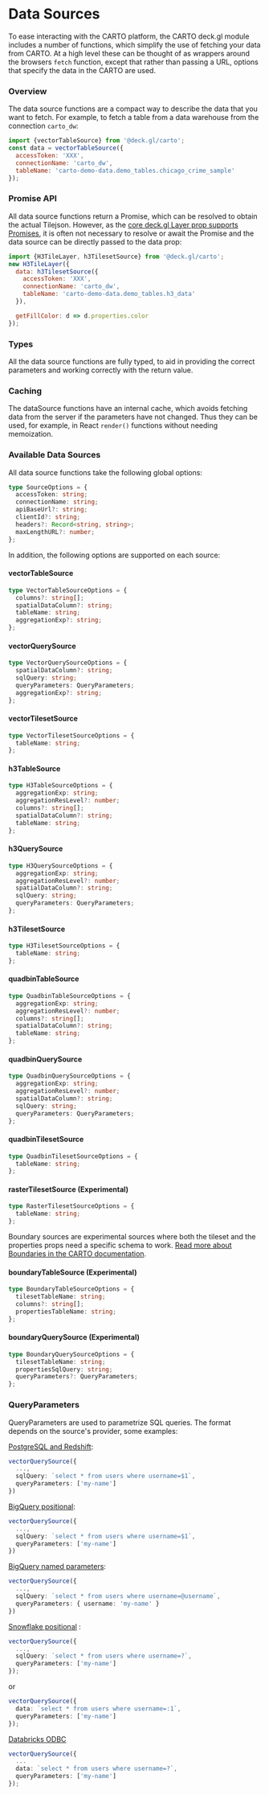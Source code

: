 # Data Sources

To ease interacting with the CARTO platform, the CARTO deck.gl module includes a number of functions, which simplify the use of fetching your data from CARTO. At a high level these can be thought of as wrappers around the browsers `fetch` function, except that rather than passing a URL, options that specify the data in the CARTO are used.

### Overview

The data source functions are a compact way to describe the data that you want to fetch. For example, to fetch a table from a data warehouse from the connection `carto_dw`:

```js
import {vectorTableSource} from '@deck.gl/carto';
const data = vectorTableSource({
  accessToken: 'XXX',
  connectionName: 'carto_dw',
  tableName: 'carto-demo-data.demo_tables.chicago_crime_sample'
});
```

### Promise API

All data source functions return a Promise, which can be resolved to obtain the actual Tilejson. However, as the [core deck.gl Layer prop supports Promises](../core/layer#data), it is often not necessary to resolve or await the Promise and the data source can be directly passed to the data prop:

```jsx
import {H3TileLayer, h3TilesetSource} from '@deck.gl/carto';
new H3TileLayer({
  data: h3TilesetSource({
    accessToken: 'XXX',
    connectionName: 'carto_dw',
    tableName: 'carto-demo-data.demo_tables.h3_data'
  }),

  getFillColor: d => d.properties.color
});
```

### Types

All the data source functions are fully typed, to aid in providing the correct parameters and working correctly with the return value.

### Caching

The dataSource functions have an internal cache, which avoids fetching data from the server if the parameters have not changed. Thus they can be used, for example, in React `render()` functions without needing memoization.

### Available Data Sources

All data source functions take the following global options:

```ts
type SourceOptions = {
  accessToken: string;
  connectionName: string;
  apiBaseUrl?: string;
  clientId?: string;
  headers?: Record<string, string>;
  maxLengthURL?: number;
};
```

In addition, the following options are supported on each source:

#### vectorTableSource

```ts
type VectorTableSourceOptions = {
  columns?: string[];
  spatialDataColumn?: string;
  tableName: string;
  aggregationExp?: string;
};
```

#### vectorQuerySource

```ts
type VectorQuerySourceOptions = {
  spatialDataColumn?: string;
  sqlQuery: string;
  queryParameters: QueryParameters;
  aggregationExp?: string;
};
```

#### vectorTilesetSource

```ts
type VectorTilesetSourceOptions = {
  tableName: string;
};
```

#### h3TableSource

```ts
type H3TableSourceOptions = {
  aggregationExp: string;
  aggregationResLevel?: number;
  columns?: string[];
  spatialDataColumn?: string;
  tableName: string;
};
```

#### h3QuerySource

```ts
type H3QuerySourceOptions = {
  aggregationExp: string;
  aggregationResLevel?: number;
  spatialDataColumn?: string;
  sqlQuery: string;
  queryParameters: QueryParameters;
};
```

#### h3TilesetSource

```ts
type H3TilesetSourceOptions = {
  tableName: string;
};
```

#### quadbinTableSource

```ts
type QuadbinTableSourceOptions = {
  aggregationExp: string;
  aggregationResLevel?: number;
  columns?: string[];
  spatialDataColumn?: string;
  tableName: string;
};
```

#### quadbinQuerySource

```ts
type QuadbinQuerySourceOptions = {
  aggregationExp: string;
  aggregationResLevel?: number;
  spatialDataColumn?: string;
  sqlQuery: string;
  queryParameters: QueryParameters;
};
```

#### quadbinTilesetSource

```ts
type QuadbinTilesetSourceOptions = {
  tableName: string;
};
```

#### rasterTilesetSource (Experimental)

```ts
type RasterTilesetSourceOptions = {
  tableName: string;
};
```

Boundary sources are experimental sources where both the tileset and the properties props need a specific schema to work. [Read more about Boundaries in the CARTO documentation](https://docs.carto.com/carto-for-developers/guides/use-boundaries-in-your-application).

#### boundaryTableSource (Experimental)

```ts
type BoundaryTableSourceOptions = {
  tilesetTableName: string;
  columns?: string[];
  propertiesTableName: string;
};
```

#### boundaryQuerySource (Experimental)

```ts
type BoundaryQuerySourceOptions = {
  tilesetTableName: string;
  propertiesSqlQuery: string;
  queryParameters?: QueryParameters;
};
```

### QueryParameters

QueryParameters are used to parametrize SQL queries. The format depends on the source's provider, some examples:

[PostgreSQL and Redshift](https://node-postgres.com/features/queries):

```ts
vectorQuerySource({
  ...,
  sqlQuery: `select * from users where username=$1`,
  queryParameters: ['my-name']
})
```

[BigQuery positional](https://cloud.google.com/bigquery/docs/parameterized-queries#node.js):

```ts
vectorQuerySource({
  ...,
  sqlQuery: `select * from users where username=$1`,
  queryParameters: ['my-name']
})
```

[BigQuery named parameters](https://cloud.google.com/bigquery/docs/parameterized-queries#node.js):

```ts
vectorQuerySource({
  ...,
  sqlQuery: `select * from users where username=@username`,
  queryParameters: { username: 'my-name' }
})
```

[Snowflake positional](https://docs.snowflake.com/en/user-guide/nodejs-driver-use.html#binding-statement-parameters) :

```ts
vectorQuerySource({
  ...,
  sqlQuery: `select * from users where username=?`,
  queryParameters: ['my-name']
});
```

or

```ts
vectorQuerySource({
  data: `select * from users where username=:1`,
  queryParameters: ['my-name']
});
```

[Databricks ODBC](https://github.com/markdirish/node-odbc#bindparameters-callback)

```ts
vectorQuerySource({
  ...
  data: `select * from users where username=?`,
  queryParameters: ['my-name']
});
```
